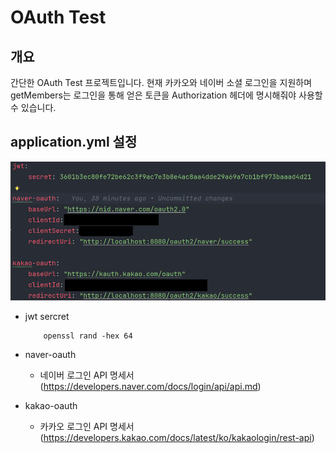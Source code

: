 # OAuth Test

## 개요

간단한 OAuth Test 프로젝트입니다. 현재 카카오와 네이버 소셜 로그인을 지원하며 getMembers는 로그인을 통해 얻은 토큰을
Authorization 헤더에 명시해줘야 사용할 수 있습니다.

## application.yml 설정

![img.png](assets/application.yml-ex.png)

- jwt sercret
    ```
        openssl rand -hex 64    
    ```
- naver-oauth
    - 네이버 로그인 API 명세서 (https://developers.naver.com/docs/login/api/api.md)

- kakao-oauth
    - 카카오 로그인 API
      명세서 (https://developers.kakao.com/docs/latest/ko/kakaologin/rest-api)
